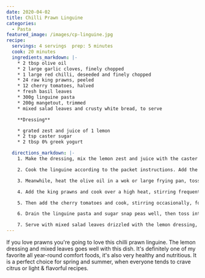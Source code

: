 ```yaml
---
date: 2020-04-02
title: Chilli Prawn Linguine
categories:
  - Pasta
featured_image: /images/cp-linguine.jpg
recipe:
  servings: 4 servings  prep: 5 minutes
  cook: 20 minutes
  ingredients_markdown: |-
    * 2 tbsp olive oil
    * 2 large garlic cloves, finely chopped
    * 1 large red chilli, deseeded and finely chopped
    * 24 raw king prawns, peeled
    * 12 cherry tomatoes, halved
    * fresh basil leaves
    * 300g linguine pasta
    * 200g mangetout, trimmed
    * mixed salad leaves and crusty white bread, to serve    

    **Dressing**

    * grated zest and juice of 1 lemon
    * 2 tsp caster sugar
    * 2 tbsp 0% greek yogurt

  directions_markdown: |-
    1. Make the dressing, mix the lemon zest and juice with the caster sugar and greek yogurt in a small bowl and season with salt and pepper. Set aside.

    2. Cook the linguine according to the packet instructions. Add the mangetout for the last 5 minutes of the cooking time.

    3. Meanwhile, heat the olive oil in a wok or large frying pan, toss in the finely chopped garlic and finely chopped red chilli and cook over a fairly gentle heat for about 30 seconds without letting the garlic brown.

    4. Add the king prawns and cook over a high heat, stirring frequently, for about 3 minutes until they turn pink.

    5. Then add the cherry tomatoes and cook, stirring occasionally, for 3 minutes until they just begin to soften.

    6. Drain the linguine pasta and sugar snap peas well, then toss into the prawn mixture. Tear a handful of basil leaves and add to the pasta, season with salt and pepper.

    7. Serve with mixed salad leaves drizzled with the lemon dressing, and crusty white bread.
---
```

If you love prawns you're going to love this chilli prawn linguine. The lemon dressing and mixed leaves goes well with this dish. It's definitely one of my favorite all year-round comfort foods, it's also very healthy and nutritious. It is a perfect choice for spring and summer, when everyone tends to crave citrus or light & flavorful recipes.
